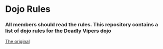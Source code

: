 Dojo Rules
==========

### All members should read the rules. This repository contains a list of dojo rules for the Deadly Vipers dojo


[The original](https://github.com/deadlyvipers)